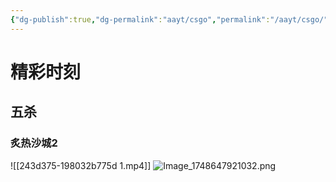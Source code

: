 ```yaml
---
{"dg-publish":true,"dg-permalink":"aayt/csgo","permalink":"/aayt/csgo/","tags":["gardenEntry"]}
---
```


# 精彩时刻
## 五杀
### 炙热沙城2
![[243d375-198032b775d 1.mp4]]
![Image_1748647921032.png](/img/user/Image_1748647921032.png)
